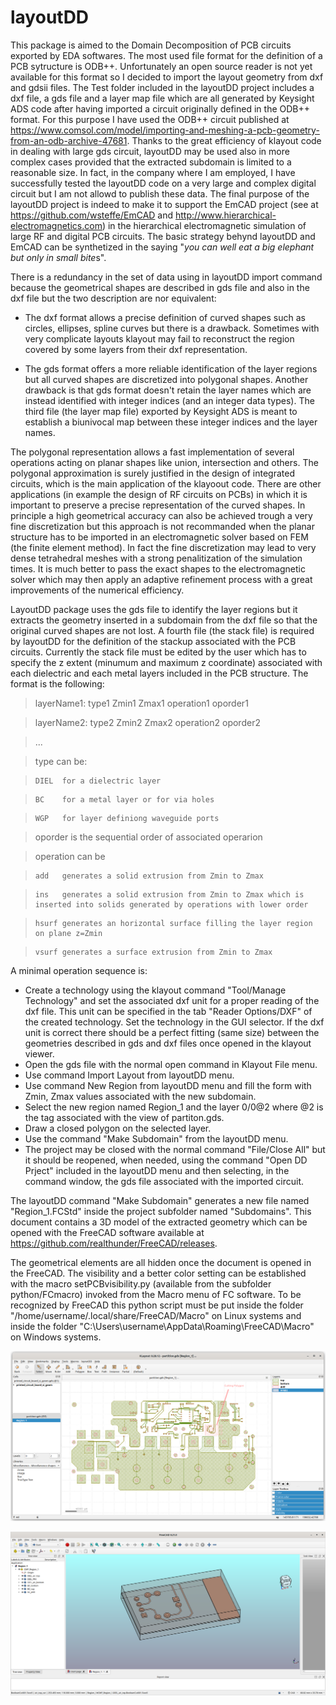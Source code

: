
# layoutDD

This package is aimed to the Domain Decomposition of PCB circuits exported by EDA softwares.
The most used file format for the definition of a PCB sytructure is ODB++. Unfortunately an open source reader 
is not yet available for this format so I decided to import the layout geometry from dxf and gdsii files.
The Test folder included in the layoutDD project includes a dxf file, a gds file and a layer map file which are all 
generated by Keysight ADS code after having imported a circuit originally defined in the ODB++ format. 
For this purpose I have used the ODB++ circuit published at
https://www.comsol.com/model/importing-and-meshing-a-pcb-geometry-from-an-odb-archive-47681.
Thanks to the great efficiency of klayout code in dealing with large gds circuit, layoutDD may be used also in more complex cases provided that the 
extracted subdomain is limited to a reasonable size. In fact, in the company where I am employed, I have successfully tested the layoutDD
code on a very large and complex digital circuit but I am not allowd to publish these data.
The final purpose of the layoutDD project is indeed  to make it
to support the EmCAD project (see at https://github.com/wsteffe/EmCAD and http://www.hierarchical-electromagnetics.com) in the hierarchical electromagnetic 
simulation of large RF and digital PCB circuits. The basic strategy behynd layoutDD and EmCAD can be synthetized in the saying 
"*you can well eat a big elephant but only in small bite*s".


There is a redundancy in the set of data using in layoutDD import command because the geometrical shapes are described in gds file and also in the dxf file 
but the two description are nor equivalent:

* The dxf format allows a precise definition of curved shapes such as circles, ellipses, spline curves but there is a drawback. Sometimes with very complicate layouts klayout may fail to reconstruct the region covered by some layers from their dxf representation.

* The gds format offers a more reliable identification of the layer regions but all curved shapes are discretized into polygonal shapes. Another drawback is that gds format doesn't retain the layer names which are instead identified with integer indices (and an integer data types). The third file (the layer map file) exported by Keysight ADS is meant to establish a biunivocal map between these integer indices and the layer names.

The polygonal representation allows a fast implementation of several operations acting on planar shapes like union, intersection and others. The polygonal approximation is surely justified in the design of integrated circuits, which is the main application of the klayoout code. There are other applications (in example the design of RF circuits on PCBs) in which it is important to preserve a precise representation of the curved shapes. In principle a high geometrical accuracy can also be achieved trough a very fine discretization but this approach is not recommanded when the planar structure has to be imported in an electromagnetic solver based on FEM (the finite element method). In fact the fine discretization may lead to very dense tetrahedral meshes with a strong penalitization of the simulation times. It is much better to pass the exact shapes to the electromagnetic solver which may then apply an adaptive refinement process with a great improvements of the numerical efficiency.


LayoutDD package uses the gds file to identify the layer regions but it extracts the geometry inserted in a subdomain from the dxf file so that the original curved shapes are not lost.
A fourth file (the stack file) is required by layoutDD for the definition of the stackup associated with the PCB circuits.
Currently the stack file must be edited by the user which has to specify the z extent (minumum and maximum z coordinate) associated with each
dielectric and each metal layers included in the PCB structure. The format is the following:


>   layerName1: type1 Zmin1 Zmax1 operation1 oporder1

>   layerName2: type2 Zmin2 Zmax2 operation2 oporder2

>   ...

> type can be:

>     DIEL  for a dielectric layer

> 	  BC    for a metal layer or for via holes

> 	  WGP   for layer definiong waveguide ports

> oporder is the sequential order of associated operarion

> operation can be

>     add   generates a solid extrusion from Zmin to Zmax

> 	  ins   generates a solid extrusion from Zmin to Zmax which is inserted into solids generated by operations with lower order

> 	  hsurf generates an horizontal surface filling the layer region on plane z=Zmin

>     vsurf generates a surface extrusion from Zmin to Zmax


A minimal operation sequence is:

  * Create a technology using the klayout command "Tool/Manage Technology" and set the associated dxf unit for a proper reading of the dxf file. 
    This unit can be specified in the tab "Reader Options/DXF" of the created technology. Set the technology in the GUI selector.
    If the dxf unit is correct there should be a perfect fitting (same size) between the geometries described in gds and dxf files once opened in the klayout viewer. 
  * Open the gds file with the normal open command in Klayout File menu.
  * Use command Import Layout from layoutDD menu.
  * Use command New Region from layoutDD menu and fill the form with Zmin, Zmax values associated with the new subdomain.
  * Select the new region named Region_1 and the layer 0/0@2 where @2 is the tag associated with the view of partiton.gds. 
  * Draw a closed polygon on the selected layer.
  * Use the command "Make Subdomain" from the layoutDD menu.
  * The project may be closed with the normal command "File/Close All" but it should be reopened, when needed, using the command "Open DD Prject" included 
    in the layoutDD menu and then selecting, in the command window, the gds file associated with the imported circuit.
  
  The layoutDD command "Make Subdomain" generates a new file named "Region_1.FCStd" inside the project subfolder named "Subdomains".
  This document contains a 3D model of the extracted geometry which can be opened with the FreeCAD software available at https://github.com/realthunder/FreeCAD/releases.
  
  The geometrical elements are all hidden once the document is opened in the FreeCAD. The visibility and a better color setting can be established with the macro
  setPCBvisibility.py (available from the subfolder python/FCmacro) invoked from the Macro menu of FC software. 
  To be recognized by FreeCAD this python script must be put inside the folder 
  "/home/username/.local/share/FreeCAD/Macro" on Linux systems and inside the folder "C:\Users\username\AppData\Roaming\FreeCAD\Macro" on Windows systems.

![Alt text](https://github.com/wsteffe/layoutDD/blob/master/Test/klayout_view.png "Imported circuit")


![Alt text](https://github.com/wsteffe/layoutDD/blob/master/Test/FC_view.png "3D model extracted from Region_1")

